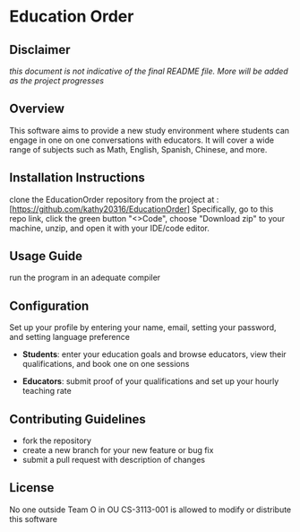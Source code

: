 # Education Order 

## Disclaimer
_this document is not indicative of the final README file. More will be added as the project progresses_

## Overview
This software aims to provide a new study environment  where students can engage in one on one conversations with educators. It will cover a wide range of subjects such as Math, English, Spanish, Chinese, and more.

## Installation Instructions
clone the EducationOrder repository from the project at :
[https://github.com/kathy20316/EducationOrder]
Specifically, go to this repo link, click the green button "<>Code", choose "Download zip" to your machine, unzip, and open it with your IDE/code editor.

## Usage Guide
run the program in an adequate compiler

## Configuration
Set up your profile by entering your name, email, setting your password, and setting language preference

- **Students**: enter your education goals and browse educators, view their qualifications, and book one on one sessions

- **Educators**: submit proof of your qualifications and set up your hourly teaching rate

## Contributing Guidelines
- fork the repository
- create a new branch for your new feature or bug fix
- submit a pull request with description of changes

## License
No one outside Team O in OU CS-3113-001 is allowed to modify or distribute this software

